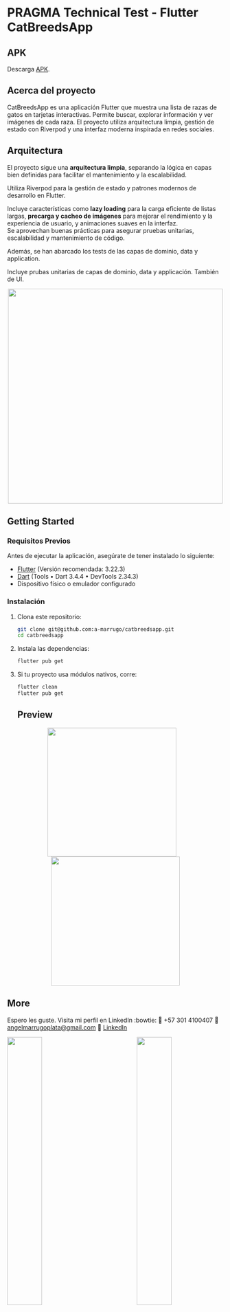 # PRAGMA Technical Test - Flutter CatBreedsApp

## APK

Descarga [APK](https://upload.app/download/secure-scan-app/com.example.secure_scan_app/62b3d83a42a9217c550711792223180c79698066de6ec39198679e0e5e214e89).

## Acerca del proyecto

CatBreedsApp es una aplicación Flutter que muestra una lista de razas de gatos en tarjetas interactivas. Permite buscar, explorar información y ver imágenes de cada raza. El proyecto utiliza arquitectura limpia, gestión de estado con Riverpod y una interfaz moderna inspirada en redes sociales.

## Arquitectura

El proyecto sigue una **arquitectura limpia**, separando la lógica en capas bien definidas para facilitar el mantenimiento y la escalabilidad.

Utiliza Riverpod para la gestión de estado y patrones modernos de desarrollo en Flutter.

Incluye características como **lazy loading** para la carga eficiente de listas largas, **precarga y cacheo de imágenes** para mejorar el rendimiento y la experiencia de usuario, y animaciones suaves en la interfaz.  
Se aprovechan buenas prácticas para asegurar pruebas unitarias, escalabilidad y mantenimiento de código.

Además, se han abarcado los tests de las capas de dominio, data y application.

Incluye prubas unitarias de capas de dominio, data y applicación. También de UI.

<div align="center">
  <img src="https://github.com/user-attachments/assets/300b142a-78b8-4403-b737-090caca5b499" width="500"/>
</div>

## Getting Started

### Requisitos Previos

Antes de ejecutar la aplicación, asegúrate de tener instalado lo siguiente:

- [Flutter](https://flutter.dev/docs/get-started/install) (Versión recomendada: 3.22.3)
- [Dart](https://dart.dev/get-dart) (Tools • Dart 3.4.4 • DevTools 2.34.3)
- Dispositivo físico o emulador configurado

### Instalación

1. Clona este repositorio:

   ```sh
   git clone git@github.com:a-marrugo/catbreedsapp.git
   cd catbreedsapp
   ```

2. Instala las dependencias:

   ```sh
   flutter pub get
   ```

3. Si tu proyecto usa módulos nativos, corre:

   ```sh
   flutter clean
   flutter pub get
   ```

   ## Preview

<div align="center">
  <img src='https://user-images.githubusercontent.com/29846058/131725937-4b630dff-0a8c-4014-8771-d7db96dfce00.jpeg' width='300' style="margin-right: 16px;"/>
  <img src='https://user-images.githubusercontent.com/29846058/131726016-eef062b6-e95a-4fe7-a7fb-7f9617073f19.jpeg' width='300'/>
</div>

## More

Espero les guste. Visita mi perfil en LinkedIn :bowtie:
:iphone: +57 301 4100407
:email: angelmarrugoplata@gmail.com
:link: [LinkedIn](https://www.linkedin.com/in/angelmarrugo/)

<img align='left' src='https://user-images.githubusercontent.com/29846058/127225908-1244c9ee-3d80-4f46-99e3-52b9dbeab291.gif' width='40%'>  
<img align='right' src='https://user-images.githubusercontent.com/29846058/127226289-08452ccf-9b37-4eed-876f-271ed2a0126b.gif' width='40%'>
